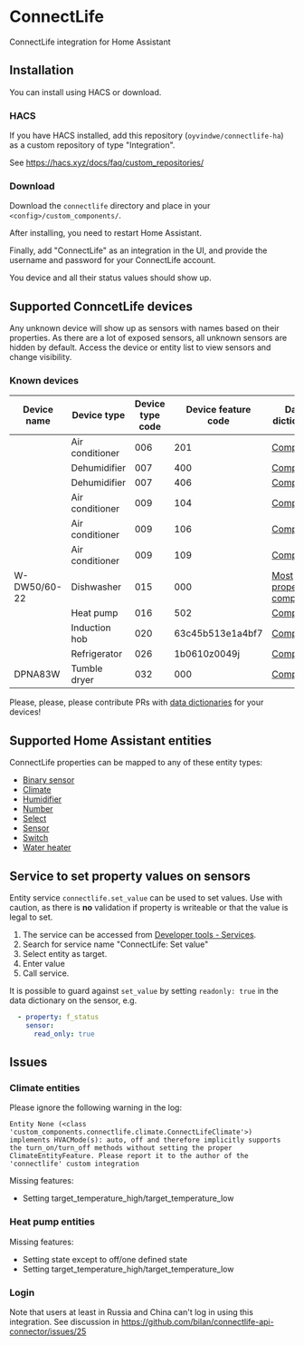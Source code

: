 # ConnectLife

ConnectLife integration for Home Assistant

## Installation

You can install using HACS or download.

### HACS
If you have HACS installed, add this repository (`oyvindwe/connectlife-ha`) as a custom repository of type "Integration".

See https://hacs.xyz/docs/faq/custom_repositories/ 

### Download

Download the `connectlife` directory and place in your `<config>/custom_components/`.

After installing, you need to restart Home Assistant.

Finally, add "ConnectLife" as an integration in the UI, and provide the username and password for your ConnectLife account.

You device and all their status values should show up.

## Supported ConncetLife devices

Any unknown device will show up as sensors with names based on their properties. As there are a lot of exposed
sensors, all unknown sensors are hidden by default. Access the device or entity list to view sensors and change
visibility.

### Known devices

| Device name  | Device type     | Device type code | Device feature code | Data dictionary                                                                           |
|--------------|-----------------|------------------|---------------------|-------------------------------------------------------------------------------------------|
|              | Air conditioner | 006              | 201                 | [Completed](custom_components/connectlife/data_dictionaries/006-201.yaml)                 |
|              | Dehumidifier    | 007              | 400                 | [Completed](custom_components/connectlife/data_dictionaries/007-400.yaml)                 |
|              | Dehumidifier    | 007              | 406                 | [Completed](custom_components/connectlife/data_dictionaries/007-406.yaml)                 |
|              | Air conditioner | 009              | 104                 | [Completed](custom_components/connectlife/data_dictionaries/009-104.yaml)                 |
|              | Air conditioner | 009              | 106                 | [Completed](custom_components/connectlife/data_dictionaries/009-106.yaml)                 |
|              | Air conditioner | 009              | 109                 | [Completed](custom_components/connectlife/data_dictionaries/009-109.yaml)                 |
| W-DW50/60-22 | Dishwasher      | 015              | 000                 | [Most properties completed](custom_components/connectlife/data_dictionaries/015-000.yaml) |
|              | Heat pump       | 016              | 502                 | [Completed](custom_components/connectlife/data_dictionaries/016-502.yaml)                 |
|              | Induction hob   | 020              | 63c45b513e1a4bf7    | [Completed](custom_components/connectlife/data_dictionaries/020-63c45b513e1a4bf7.yaml)    |
|              | Refrigerator    | 026              | 1b0610z0049j        | [Completed](custom_components/connectlife/data_dictionaries/026-1b0610z0049j.yaml)        |
| DPNA83W      | Tumble dryer    | 032              | 000                 | [Completed](custom_components/connectlife/data_dictionaries/032-000.yaml)                 |

Please, please, please contribute PRs with [data dictionaries](custom_components/connectlife/data_dictionaries) for your devices!

## Supported Home Assistant entities

ConnectLife properties can be mapped to any of these entity types:

- [Binary sensor](https://developers.home-assistant.io/docs/core/entity/binary-sensor)
- [Climate](https://developers.home-assistant.io/docs/core/entity/climate)
- [Humidifier](https://developers.home-assistant.io/docs/core/entity/humidifier)
- [Number](https://developers.home-assistant.io/docs/core/entity/number)
- [Select](https://developers.home-assistant.io/docs/core/entity/select)
- [Sensor](https://developers.home-assistant.io/docs/core/entity/sensor)
- [Switch](https://developers.home-assistant.io/docs/core/entity/switch)
- [Water heater](https://developers.home-assistant.io/docs/core/entity/water-heater)

## Service to set property values on sensors

Entity service `connectlife.set_value` can be used to set values. Use with caution, as there is **no** validation
if property is writeable or that the value is legal to set.

1. The service can be accessed from [Developer tools - Services](https://my.home-assistant.io/redirect/developer_services/).
2. Search for service name "ConnectLife: Set value"
3. Select entity as target.
4. Enter value
5. Call service.

It is possible to guard against `set_value` by setting `readonly: true` in the data dictionary on the sensor, e.g.
```yaml
  - property: f_status 
    sensor:
      read_only: true
```

## Issues

### Climate entities

Please ignore the following warning in the log:
```
Entity None (<class 'custom_components.connectlife.climate.ConnectLifeClimate'>) implements HVACMode(s): auto, off and therefore implicitly supports the turn_on/turn_off methods without setting the proper ClimateEntityFeature. Please report it to the author of the 'connectlife' custom integration
```

Missing features:
- Setting target_temperature_high/target_temperature_low

### Heat pump entities
 
Missing features:
- Setting state except to off/one defined state
- Setting target_temperature_high/target_temperature_low

### Login

Note that users at least in Russia and China can't log in using this integration. See discussion in
https://github.com/bilan/connectlife-api-connector/issues/25
